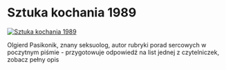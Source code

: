Sztuka kochania 1989 
=============
[![Sztuka kochania 1989 ](http://vidos.pl/images/player.gif)](http://vidos.pl/sztuka-kochania-1989)

 Olgierd Pasikonik, znany seksuolog, autor rubryki porad sercowych w poczytnym piśmie - przygotowuje odpowiedź na list jednej z czytelniczek, zobacz pełny opis
